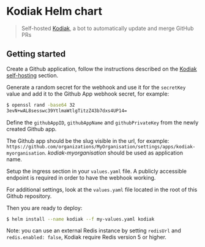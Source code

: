 Kodiak Helm chart
=================

> Self-hosted [Kodiak](https://github.com/chdsbd/kodiak), a bot to
automatically update and merge GitHub PRs

## Getting started

Create a Github application, follow the instructions described on the [Kodiak
self-hosting](https://kodiakhq.com/docs/self-hosting) section.

Generate a random secret for the webhook and use it for the `secretKey` value
and add it to the Github App webhook secret, for example:

```bash
$ openssl rand -base64 32
3evN+wAL8sesswc39YtlmaWtlgTitzZ43b7dxs4UP14=
```

Define the `githubAppID`, `githubAppName` and `githubPrivateKey` from the newly
created Github app.

The Github app should be the slug visible in the url, for example:
`https://github.com/organizations/MyOrganisation/settings/apps/kodiak-myorganisation`.
_kodiak-myorganisation_ should be used as application name.

Setup the ingress section in your `values.yaml` file. A publicly accessible
endpoint is required in order to have the webhook working.

For additional settings, look at the `values.yaml` file located in the root of
this Github repository.

Then you are ready to deploy:

```bash
$ helm install --name kodiak --f my-values.yaml kodiak
```

Note: you can use an external Redis instance by setting `redisUrl` and
`redis.enabled: false`, Kodiak require Redis version 5 or higher.
